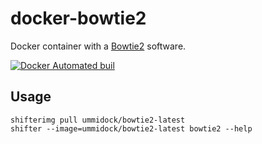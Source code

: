 # docker-bowtie2

Docker container with a [Bowtie2](http://bowtie-bio.sourceforge.net/bowtie2/index.shtml) software.

[![Docker Automated buil](https://img.shields.io/docker/automated/jrottenberg/ffmpeg.svg)](https://hub.docker.com/r/ummidock/bionode-ncbi/)

Usage
-----

    shifterimg pull ummidock/bowtie2-latest
    shifter --image=ummidock/bowtie2-latest bowtie2 --help